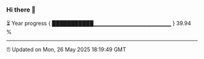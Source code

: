 ### Hi there 👋

⏳ Year progress { ███████████▁▁▁▁▁▁▁▁▁▁▁▁▁▁▁▁▁▁▁ } 39.94 %

---

⏰ Updated on Mon, 26 May 2025 18:19:49 GMT
